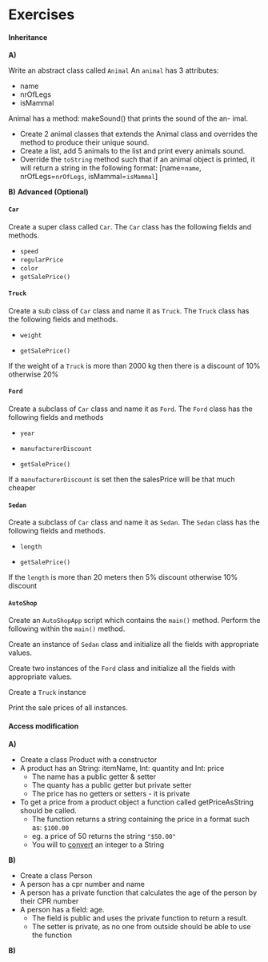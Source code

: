 # Exercises

#### **Inheritance**

**A)**

Write an abstract class called `Animal` An `animal` has 3 attributes:

- name
- nrOfLegs
- isMammal

Animal has a method: makeSound() that prints the sound of the an-
imal.

- Create 2 animal classes that extends the Animal class and overrides
  the method to produce their unique sound.
- Create a list, add 5 animals to the list and print every animals sound.
- Override the `toString` method such that if an animal object is printed, it will return a string in the following format: [name=`name`, nrOfLegs=`nrOfLegs`, isMammal=`isMammal`]



**B)** **Advanced (Optional)**

#### `Car`

Create a super class called `Car`. The `Car` class has the following fields and methods.

- `speed`
- `regularPrice`
- `color`
- `getSalePrice()`

#### `Truck`

Create a sub class of `Car` class and name it as `Truck`. The `Truck` class has the following fields and methods.

- `weight`

- `getSalePrice()`

If the weight of a `Truck` is more than 2000 kg then there is a discount of 10% otherwise 20%

#### `Ford`

Create a subclass of `Car` class and name it as `Ford`. The `Ford` class has the following fields and methods

- `year`

- `manufacturerDiscount`
- `getSalePrice()`

If a `manufacturerDiscount` is set then the salesPrice will be that much cheaper

#### `Sedan`

Create a subclass of `Car` class and name it as `Sedan`. The `Sedan` class has the following fields and methods.

- `length`

- `getSalePrice()`

If the `length` is more than 20 meters then 5% discount otherwise 10% discount



#### `AutoShop`

Create an `AutoShopApp` script which contains the `main()` method. Perform the following within the `main()` method.

Create an instance of `Sedan` class and initialize all the fields with appropriate values.

Create two instances of the `Ford` class and initialize all the fields with appropriate values.

Create a `Truck` instance

Print  the sale prices of all instances.



#### Access modification

**A)**

- Create a class Product with a constructor
- A product has an String: itemName,  Int: quantity and Int: price
  - The name has a public getter & setter
  - The quanty has a public getter but private setter
  - The price has no getters or setters - it is private
- To get a price from a product object a function called getPriceAsString should be called.
  - The function returns a string containing the price in a format such as: `$100.00`
  - eg. a price of 50 returns the string `"$50.00"`
  - You will to [convert](https://kotlinandroid.org/kotlin/kotlin-convert-integer-to-string/#:~:text=To%20convert%20a%20given%20int,given%20integer%20value%2C%20say%20intValue%20.&text=The%20function%20returns%20a%20string,in%20the%20given%20integer%20value.) an integer to a String



**B)**

- Create a class Person
- A person has a cpr number and name
- A person has a private function that calculates the age of the person by their CPR number
- A person has a field: age.
  - The field is public and uses the private function to return a result.
  - The setter is private, as no one from outside should be able to use the function



**B)**